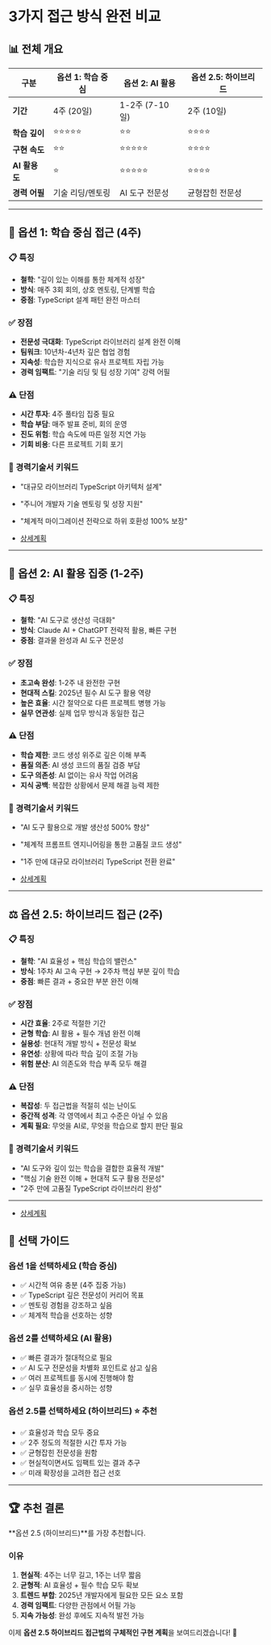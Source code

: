 # 3가지 접근 방식 완전 비교

## 📊 전체 개요

| 구분 | 옵션 1: 학습 중심 | 옵션 2: AI 활용 | 옵션 2.5: 하이브리드 |
|------|------------------|----------------|-------------------|
| **기간** | 4주 (20일) | 1-2주 (7-10일) | 2주 (10일) |
| **학습 깊이** | ⭐⭐⭐⭐⭐ | ⭐⭐ | ⭐⭐⭐⭐ |
| **구현 속도** | ⭐⭐ | ⭐⭐⭐⭐⭐ | ⭐⭐⭐⭐ |
| **AI 활용도** | ⭐ | ⭐⭐⭐⭐⭐ | ⭐⭐⭐⭐ |
| **경력 어필** | 기술 리딩/멘토링 | AI 도구 전문성 | 균형잡힌 전문성 |

---

## 🎯 옵션 1: 학습 중심 접근 (4주)

### 📋 특징

- **철학**: "깊이 있는 이해를 통한 체계적 성장"
- **방식**: 매주 3회 회의, 상호 멘토링, 단계별 학습
- **중점**: TypeScript 설계 패턴 완전 마스터

### ✅ 장점

- **전문성 극대화**: TypeScript 라이브러리 설계 완전 이해
- **팀워크**: 10년차-4년차 깊은 협업 경험
- **지속성**: 학습한 지식으로 유사 프로젝트 자립 가능
- **경력 임팩트**: "기술 리딩 및 팀 성장 기여" 강력 어필

### ⚠️ 단점  

- **시간 투자**: 4주 풀타임 집중 필요
- **학습 부담**: 매주 발표 준비, 회의 운영
- **진도 위험**: 학습 속도에 따른 일정 지연 가능
- **기회 비용**: 다른 프로젝트 기회 포기

### 💼 경력기술서 키워드

- "대규모 라이브러리 TypeScript 아키텍처 설계"
- "주니어 개발자 기술 멘토링 및 성장 지원"
- "체계적 마이그레이션 전략으로 하위 호환성 100% 보장"

- [상세계획](./option1.md)

---

## 🚀 옵션 2: AI 활용 집중 (1-2주)

### 📋 특징

- **철학**: "AI 도구로 생산성 극대화"
- **방식**: Claude AI + ChatGPT 전략적 활용, 빠른 구현
- **중점**: 결과물 완성과 AI 도구 전문성

### ✅ 장점

- **초고속 완성**: 1-2주 내 완전한 구현
- **현대적 스킬**: 2025년 필수 AI 도구 활용 역량
- **높은 효율**: 시간 절약으로 다른 프로젝트 병행 가능
- **실무 연관성**: 실제 업무 방식과 동일한 접근

### ⚠️ 단점

- **학습 제한**: 코드 생성 위주로 깊은 이해 부족
- **품질 의존**: AI 생성 코드의 품질 검증 부담
- **도구 의존성**: AI 없이는 유사 작업 어려움
- **지식 공백**: 복잡한 상황에서 문제 해결 능력 제한

### 💼 경력기술서 키워드

- "AI 도구 활용으로 개발 생산성 500% 향상"
- "체계적 프롬프트 엔지니어링을 통한 고품질 코드 생성"
- "1주 만에 대규모 라이브러리 TypeScript 전환 완료"

- [상세계획](./option2.md)

---

## ⚖️ 옵션 2.5: 하이브리드 접근 (2주)

### 📋 특징

- **철학**: "AI 효율성 + 핵심 학습의 밸런스"
- **방식**: 1주차 AI 고속 구현 → 2주차 핵심 부분 깊이 학습
- **중점**: 빠른 결과 + 중요한 부분 완전 이해

### ✅ 장점

- **시간 효율**: 2주로 적절한 기간
- **균형 학습**: AI 활용 + 필수 개념 완전 이해
- **실용성**: 현대적 개발 방식 + 전문성 확보
- **유연성**: 상황에 따라 학습 깊이 조절 가능
- **위험 분산**: AI 의존도와 학습 부족 모두 해결

### ⚠️ 단점

- **복잡성**: 두 접근법을 적절히 섞는 난이도
- **중간적 성격**: 각 영역에서 최고 수준은 아닐 수 있음
- **계획 필요**: 무엇을 AI로, 무엇을 학습으로 할지 판단 필요

### 💼 경력기술서 키워드

- "AI 도구와 깊이 있는 학습을 결합한 효율적 개발"
- "핵심 기술 완전 이해 + 현대적 도구 활용 전문성"
- "2주 만에 고품질 TypeScript 라이브러리 완성"

---

- [상세계획](./option2.5.md)

## 🎯 선택 가이드

### 옵션 1을 선택하세요 (학습 중심)

- ✅ 시간적 여유 충분 (4주 집중 가능)
- ✅ TypeScript 깊은 전문성이 커리어 목표
- ✅ 멘토링 경험을 강조하고 싶음
- ✅ 체계적 학습을 선호하는 성향

### 옵션 2를 선택하세요 (AI 활용)

- ✅ 빠른 결과가 절대적으로 필요
- ✅ AI 도구 전문성을 차별화 포인트로 삼고 싶음
- ✅ 여러 프로젝트를 동시에 진행해야 함
- ✅ 실무 효율성을 중시하는 성향

### 옵션 2.5를 선택하세요 (하이브리드) ⭐ **추천**

- ✅ 효율성과 학습 모두 중요
- ✅ 2주 정도의 적절한 시간 투자 가능
- ✅ 균형잡힌 전문성을 원함
- ✅ 현실적이면서도 임팩트 있는 결과 추구
- ✅ 미래 확장성을 고려한 접근 선호

---

## 🏆 추천 결론

**옵션 2.5 (하이브리드)**를 가장 추천합니다.

### 이유

1. **현실적**: 4주는 너무 길고, 1주는 너무 짧음
2. **균형적**: AI 효율성 + 필수 학습 모두 확보  
3. **트렌드 부합**: 2025년 개발자에게 필요한 모든 요소 포함
4. **경력 임팩트**: 다양한 관점에서 어필 가능
5. **지속 가능성**: 완성 후에도 지속적 발전 가능

이제 **옵션 2.5 하이브리드 접근법의 구체적인 구현 계획**을 보여드리겠습니다! 🚀
